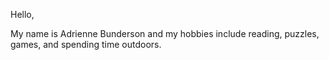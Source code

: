 Hello,

My name is Adrienne Bunderson and my hobbies include reading, puzzles, games, and spending time outdoors.
